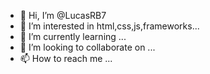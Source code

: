 - 👋 Hi, I’m @LucasRB7
- 👀 I’m interested in html,css,js,frameworks...
- 🌱 I’m currently learning ...   
- 💞️ I’m looking to collaborate on ...
- 📫 How to reach me ...

<!---
LucasRB7/LucasRB7 is a ✨ special ✨ repository because its `README.md` (this file) appears on your GitHub profile.
You can click the Preview link to take a look at your changes.
--->
